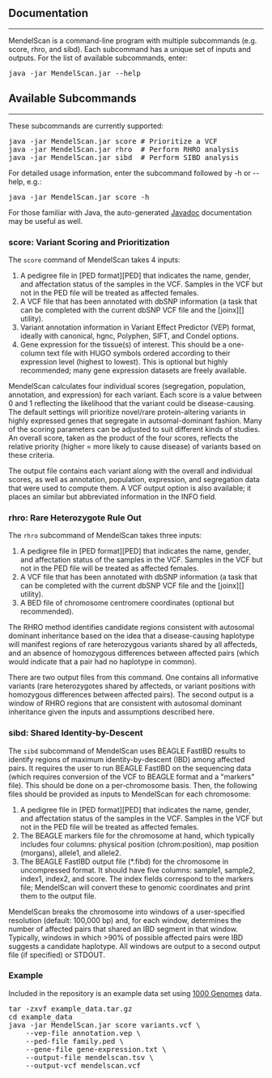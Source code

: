 ## Documentation ##
----

MendelScan is a command-line program with multiple subcommands (e.g. score, rhro, and sibd). Each subcommand has a unique set of inputs and outputs. For the list of available subcommands, enter:

<pre class="terminal">
java -jar MendelScan.jar --help
</pre>

## Available Subcommands ##
----

These subcommands are currently supported:

<pre class="terminal">
java -jar MendelScan.jar score &#35; Prioritize a VCF
java -jar MendelScan.jar rhro  &#35; Perform RHRO analysis
java -jar MendelScan.jar sibd  &#35; Perform SIBD analysis
</pre>

For detailed usage information, enter the subcommand followed by -h or --help, e.g.:

<pre class="terminal">
java -jar MendelScan.jar score -h
</pre>

For those familiar with Java, the auto-generated [Javadoc][] documentation may be useful as well.

[Javadoc]: http://genome.github.io/mendelscan/

### score: Variant Scoring and Prioritization ###

The `score` command of MendelScan takes 4 inputs:

1. A pedigree file in [PED format][PED] that indicates the name, gender, and affectation status of the samples in the VCF. Samples in the VCF but not in the PED file will be treated as affected females.
2. A VCF file that has been annotated with dbSNP information (a task that can be completed with the current dbSNP VCF file and the [joinx][] utility).
3. Variant annotation information in Variant Effect Predictor (VEP) format, ideally with canonical, hgnc, Polyphen, SIFT, and Condel options.
4. Gene expression for the tissue(s) of interest. This should be a one-column text file with HUGO symbols ordered according to their expression level (highest to lowest). This is optional but highly recommended; many gene expression datasets are freely available.

MendelScan calculates four individual scores (segregation, population, annotation, and expression) for each variant. Each score is a value between 0 and 1 reflecting the likelihood that the variant could be disease-causing. The default settings will prioritize novel/rare protein-altering variants in highly expressed genes that segregate in autsomal-dominant fashion. Many of the scoring parameters can be adjusted to suit different kinds of studies. An overall score, taken as the product of the four scores, reflects the relative priority (higher = more likely to cause disease) of variants based on these criteria.

The output file contains each variant along with the overall and individual scores, as well as annotation, population, expression, and segregation data that were used to compute them. A VCF output option is also available; it places an similar but abbreviated information in the INFO field.

### rhro: Rare Heterozygote Rule Out ###

The `rhro` subcommand of MendelScan takes three inputs:

1. A pedigree file in [PED format][PED] that indicates the name, gender, and affectation status of the samples in the VCF. Samples in the VCF but not in the PED file will be treated as affected females.
2. A VCF file that has been annotated with dbSNP information (a task that can be completed with the current dbSNP VCF file and the [joinx][] utility).
3. A BED file of chromosome centromere coordinates (optional but recommended).

The RHRO method identifies candidate regions consistent with autosomal dominant inheritance based on the idea that a disease-causing haplotype will manifest regions of rare heterozygous variants shared by all affecteds, and an absence of homozygous differences between affected pairs (which would indicate that a pair had no haplotype in common).

There are two output files from this command. One contains all informative variants (rare heterozygotes shared by affecteds, or variant positions with homozygous differences between affected pairs). The second output is a window of RHRO regions that are consistent with autosomal dominant inheritance given the inputs and assumptions described here.

### sibd: Shared Identity-by-Descent ###

The `sibd` subcommand of MendelScan uses BEAGLE FastIBD results to identify regions of maximum identity-by-descent (IBD) among affected pairs. It requires the user to run BEAGLE FastIBD on the sequencing data (which requires conversion of the VCF to BEAGLE format and a "markers" file). This should be done on a per-chromosome basis. Then, the following files should be provided as inputs to MendelScan for each chromosome:

1. A pedigree file in [PED format][PED] that indicates the name, gender, and affectation status of the samples in the VCF. Samples in the VCF but not in the PED file will be treated as affected females.
2. The BEAGLE markers file for the chromosome at hand, which typically includes four columns: physical position (chrom:position), map position (morgans), allele1, and allele2.
3. The BEAGLE FastIBD output file (*.fibd) for the chromosome in uncompressed format. It should have five columns: sample1, sample2, index1, index2, and score. The index fields correspond to the markers file; MendelScan will convert these to genomic coordinates and print them to the output file.

MendelScan breaks the chromosome into windows of a user-specified resolution (default: 100,000 bp) and, for each window, determines the number of affected pairs that shared an IBD segment in that window. Typically, windows in which >90% of possible affected pairs were IBD suggests a candidate haplotype. All windows are output to a second output file (if specified) or STDOUT.

### Example

Included in the repository is an example data set using [1000 Genomes][] data.

<pre class="terminal">
tar -zxvf example_data.tar.gz
cd example_data
java -jar MendelScan.jar score variants.vcf \
    --vep-file annotation.vep \
    --ped-file family.ped \
    --gene-file gene-expression.txt \
    --output-file mendelscan.tsv \
    --output-vcf mendelscan.vcf
</pre>

[1000 Genomes]: http://www.1000genomes.org
